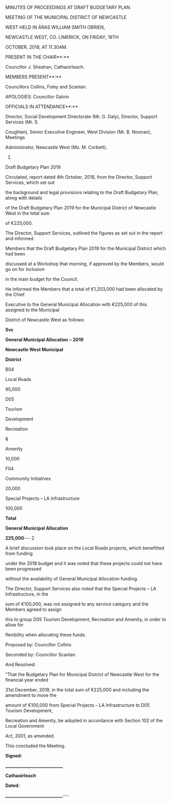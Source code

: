 MINUTES OF PROCEEDINGS AT DRAFT BUDGETARY PLAN

MEETING OF THE MUNICIPAL DISTRICT OF NEWCASTLE

WEST HELD IN ÁRAS WILLIAM SMITH OBRIEN,

NEWCASTLE WEST, CO. LIMERICK, ON FRIDAY, 19TH

OCTOBER, 2018, AT 11.30AM.

PRESENT IN THE CHAIR**:**

Councillor J. Sheahan, Cathaoirleach.

MEMBERS PRESENT**:**

Councillors Collins, Foley and Scanlan.

APOLOGIES: Councillor Galvin

OFFICIALS IN ATTENDANCE**:**

Director, Social Development Directorate (Mr. G. Daly), Director, Support Services (Mr. S.

Coughlan), Senior Executive Engineer, West Division (Mr. B. Noonan), Meetings

Administrator, Newcastle West (Ms. M. Corbett).

1.

Draft Budgetary Plan 2019

Circulated, report dated 4th October, 2018, from the Director, Support Services, which set out

the background and legal provisions relating to the Draft Budgetary Plan, along with details

of the Draft Budgetary Plan 2019 for the Municipal District of Newcastle West in the total sum

of €225,000.

The Director, Support Services, outlined the figures as set out in the report and informed

Members that the Draft Budgetary Plan 2019 for the Municipal District which had been

discussed at a Workshop that morning, if approved by the Members, would go on for inclusion

in the main budget for the Council.

He informed the Members that a total of €1,203,000 had been allocated by the Chief

Executive to the General Municipal Allocation with €225,000 of this assigned to the Municipal

District of Newcastle West as follows:

**Svc**

**General Municipal Allocation** **–** **2019**

**Newcastle West Municipal**

**District**

B04

Local Roads

95,000

D05

Tourism

Development

Recreation

&

Amenity

10,000

F04

Community Initiatives

20,000

Special Projects – LA Infrastructure

100,000

**Total**

**General Municipal Allocation**

**225,000**---
2

A brief discussion took place on the Local Roads projects, which benefitted from funding

under the 2018 budget and it was noted that these projects could not have been progressed

without the availability of General Municipal Allocation funding.

The Director, Support Services also noted that the Special Projects – LA Infrastructure, in the

sum of €100,000, was not assigned to any service category and the Members agreed to assign

this to group D05 Tourism Development, Recreation and Amenity, in order to allow for

flexibility when allocating these funds.

Proposed by: Councillor Collins

Seconded by: Councillor Scanlan

And Resolved:

“That the Budgetary Plan for Municipal District of Newcastle West for the financial year ended

31st December, 2019, in the total sum of €225,000 and including the amendment to move the

amount of €100,000 from Special Projects – LA Infrastructure to D05 Tourism Development,

Recreation and Amenity, be adopted in accordance with Section 102 of the Local Government

Act, 2001, as amended.

This concluded the Meeting.

**Signed:**

**\_\_\_\_\_\_\_\_\_\_\_\_\_\_\_\_\_\_\_\_\_\_\_\_\_\_\_**

**Cathaoirleach**

**Dated:**

**\_\_\_\_\_\_\_\_\_\_\_\_\_\_\_\_\_\_\_\_\_\_\_\_\_\_\_**---
